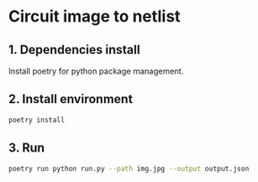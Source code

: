 # Circuit image to netlist

## 1. Dependencies install

Install poetry for python package management.

## 2. Install environment

```bash
poetry install
```

## 3. Run

```bash
poetry run python run.py --path img.jpg --output output.json
```